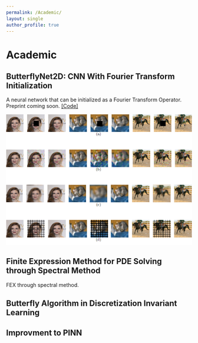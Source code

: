 ```yaml
---
permalink: /Academic/
layout: single
author_profile: true
---
```

# Academic

## ButterflyNet2D: CNN With Fourier Transform Initialization
A neural network that can be initialized as a Fourier Transform Operator. Preprint coming soon.
<a href="https://github.com/Genz17/ButterFlyNet2D">[Code]</a>

![](../assets/images/example.png)


## Finite Expression Method for PDE Solving through Spectral Method
FEX through spectral method.

## Butterfly Algorithm in Discretization Invariant Learning

## Improvment to PINN
